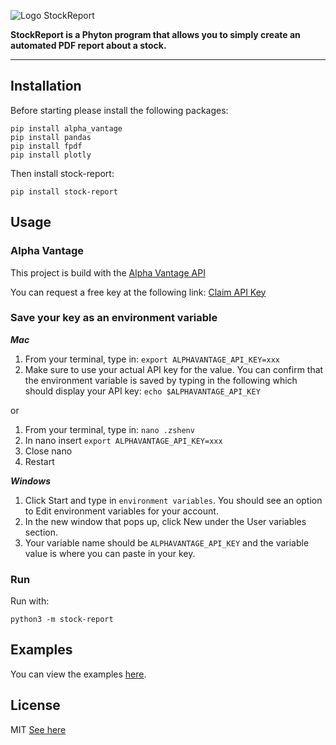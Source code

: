 ![Logo StockReport](https://github.com/pfeiffer-dev/stock-report/blob/main/resources/logo.png "Logo Stock Report")

**StockReport is a Phyton program that allows you to simply create an automated PDF report about a stock.**

---

## Installation
Before starting please install the following packages:
```
pip install alpha_vantage
pip install pandas
pip install fpdf
pip install plotly
```
Then install stock-report:
```
pip install stock-report
```

## Usage
### Alpha Vantage
This project is build with the [Alpha Vantage API ](https://www.alphavantage.co)

You can request a free key at the following link: [Claim API Key](https://www.alphavantage.co/support/#api-key)

### Save your key as an environment variable

***Mac***
1. From your terminal, type in: `export ALPHAVANTAGE_API_KEY=xxx`
2. Make sure to use your actual API key for the value. You can confirm that the environment variable is saved by typing in the following which should display your API key:
`echo $ALPHAVANTAGE_API_KEY`
   
or

1. From your terminal, type in: `nano .zshenv`
3. In nano insert `export ALPHAVANTAGE_API_KEY=xxx`
4. Close nano
5. Restart

***Windows***
1. Click Start and type in `environment variables`. You should see an option to Edit environment variables for your account.
2. In the new window that pops up, click New under the User variables section.
3. Your variable name should be `ALPHAVANTAGE_API_KEY` and the variable value is where you can paste in your key.

### Run
Run with:
```
python3 -m stock-report
```

## Examples
You can view the examples [here](https://github.com/pfeiffer-dev/stock-report/tree/main/examples).

## License
MIT
[See here](https://github.com/pfeiffer-dev/stock-report/blob/main/LICENSE)